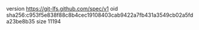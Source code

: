 version https://git-lfs.github.com/spec/v1
oid sha256:c953f5e838f88c8b4cec19108403cab9422a7fb431a3549cb02a5fda23be8b35
size 11194
